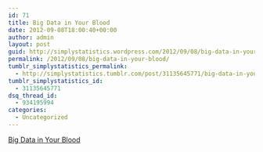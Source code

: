 ```yaml
---
id: 71
title: Big Data in Your Blood
date: 2012-09-08T18:00:40+00:00
author: admin
layout: post
guid: http://simplystatistics.wordpress.com/2012/09/08/big-data-in-your-blood
permalink: /2012/09/08/big-data-in-your-blood/
tumblr_simplystatistics_permalink:
  - http://simplystatistics.tumblr.com/post/31135645771/big-data-in-your-blood
tumblr_simplystatistics_id:
  - 31135645771
dsq_thread_id:
  - 934195994
categories:
  - Uncategorized
---
```

[Big Data in Your Blood](http://bits.blogs.nytimes.com/2012/09/07/big-data-in-your-blood/?smid=tu-share)